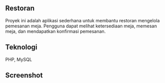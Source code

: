 ## Restoran
Proyek ini adalah aplikasi sederhana untuk membantu restoran mengelola pemesanan meja. Pengguna dapat melihat ketersediaan meja, memesan meja, dan mendapatkan konfirmasi pemesanan.

## Teknologi
PHP, MySQL

## Screenshot
> 